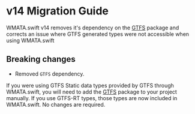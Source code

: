 # v14 Migration Guide

WMATA.swift v14 removes it's dependency on the [GTFS][GTFS] package and corrects an issue where GTFS generated types were not accessible when using WMATA.swift

## Breaking changes

- Removed `GTFS` dependency.

If you were using GTFS Static data types provided by GTFS through WMATA.swift, you will need to add the [GTFS][GTFS] package to your project manually.
If you use GTFS-RT types, those types are now included in WMATA.swift. No changes are required.

[GTFS]: https://github.com/emma-k-alexandra/GTFS
